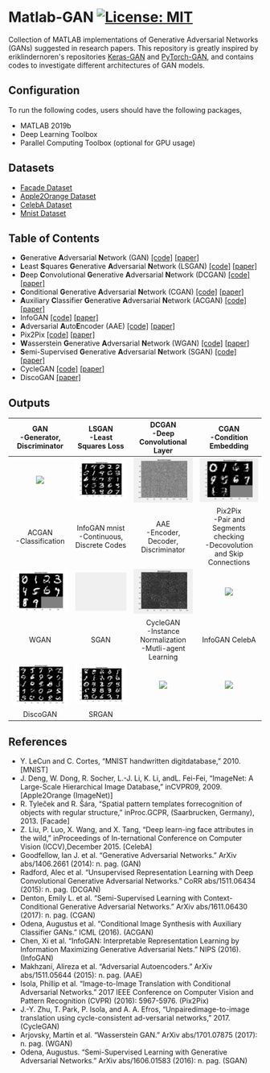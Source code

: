 # Matlab-GAN [![License: MIT](https://img.shields.io/badge/License-MIT-yellow.svg)](https://opensource.org/licenses/MIT)
Collection of MATLAB implementations of Generative Adversarial Networks (GANs) suggested in research papers. This repository is greatly inspired by eriklindernoren's repositories [Keras-GAN](https://github.com/eriklindernoren/Keras-GAN) and [PyTorch-GAN](https://github.com/eriklindernoren/PyTorch-GAN), and contains codes to investigate different architectures of GAN models. 

## Configuration
To run the following codes, users should have the following packages,
- MATLAB 2019b
- Deep Learning Toolbox
- Parallel Computing Toolbox (optional for GPU usage)

## Datasets
- [Facade Dataset](http://cmp.felk.cvut.cz/~tylecr1/facade/)
- [Apple2Orange Dataset](http://www.image-net.org/)
- [CelebA Dataset](http://mmlab.ie.cuhk.edu.hk/projects/CelebA.html)
- [Mnist Dataset](http://yann.lecun.com/exdb/mnist/)

## Table of Contents
+ **G**enerative **A**dversarial **N**etwork (GAN) [[code]](https://github.com/zcemycl/Matlab-GAN/blob/master/GAN/GAN.m) [[paper]](https://arxiv.org/abs/1406.2661) 
+ **L**east **S**quares **G**enerative **A**dversarial **N**etwork (LSGAN) [[code]](https://github.com/zcemycl/Matlab-GAN/blob/master/LSGAN/LSGAN.m) [[paper]](https://arxiv.org/abs/1611.04076)
+ **D**eep **C**onvolutional **G**enerative **A**dversarial **N**etwork (DCGAN) [[code]](https://github.com/zcemycl/Matlab-GAN/blob/master/DCGAN/DCGAN.m) [[paper]](https://arxiv.org/abs/1511.06434)
+ **C**onditional **G**enerative **A**dversarial **N**etwork (CGAN) [[code]](https://github.com/zcemycl/Matlab-GAN/blob/master/CGAN/CGAN.m) [[paper]](https://arxiv.org/abs/1611.06430)
+ **A**uxiliary **C**lassifier **G**enerative **A**dversarial **N**etwork (ACGAN) [[code]](https://github.com/zcemycl/Matlab-GAN/blob/master/ACGAN/ACGAN.m) [[paper]](https://arxiv.org/abs/1610.09585)
+ InfoGAN [[code]](https://github.com/zcemycl/Matlab-GAN/blob/master/InfoGAN/InfoGAN.m) [[paper]](https://arxiv.org/abs/1606.03657)
+ **A**dversarial **A**uto**E**ncoder (AAE) [[code]](https://github.com/zcemycl/Matlab-GAN/blob/master/AAE/AAE.m) [[paper]](https://arxiv.org/abs/1511.05644)
+ Pix2Pix [[code]](https://github.com/zcemycl/Matlab-GAN/blob/master/Pix2Pix/PIX2PIX.m) [[paper]](https://arxiv.org/abs/1611.07004)
+ **W**asserstein **G**enerative **A**dversarial **N**etwork (WGAN) [[code]](https://github.com/zcemycl/Matlab-GAN/blob/master/WGAN/WGAN.m) [[paper]](https://arxiv.org/abs/1701.07875)
+ **S**emi-Supervised **G**enerative **A**dversarial **N**etwork (SGAN) [[code]](https://github.com/zcemycl/Matlab-GAN/blob/master/SGAN/SGAN.m) [[paper]](https://arxiv.org/abs/1606.01583)
+ CycleGAN [[code]](https://github.com/zcemycl/Matlab-GAN/blob/master/CycleGAN/CycleGAN.m) [[paper]](https://arxiv.org/abs/1703.10593)
+ DiscoGAN [[paper]](https://arxiv.org/abs/1703.05192)

## Outputs
GAN <br>-Generator, Discriminator|  LSGAN <br>-Least Squares Loss | DCGAN <br>-Deep Convolutional Layer | CGAN <br>-Condition Embedding
:-------------------------:|:-------------------------:|:-------------------------:|:-------------------------:
<img src="GAN/GANmnist.gif" width="200" > |<img src="LSGAN/LSGANresult.jpg" width="200" >|<img src="DCGAN/DCGANmnist.gif" width="200" >|<img src="CGAN/CGANmnist.gif" width="200" >
ACGAN <br>-Classification|InfoGAN mnist <br>-Continuous, Discrete Codes|AAE <br>-Encoder, Decoder, Discriminator|Pix2Pix <br>-Pair and Segments checking <br>-Decovolution and Skip Connections
<img src="ACGAN/ACGANresult.jpg" width="200"> |<img src="InfoGAN/InfoGANmnist.gif" width="200" >|<img src="AAE/AAEmnist.gif" width="200">|<img src="Pix2Pix/p2pfacade.gif" width="200">
WGAN |SGAN|CycleGAN <br>-Instance Normalization <br>-Mutli-agent Learning|InfoGAN CelebA
<img src="WGAN/resultepoch7.jpg" width="200">|<img src="SGAN/SGANepoch7.jpg" width="200">|<img src="CycleGAN/CycleGAN.gif" width="200">|<img src="InfoGAN/InfoGANcelebA.gif" width="200">
DiscoGAN|SRGAN||

## References
- Y. LeCun and C. Cortes, “MNIST handwritten digitdatabase,” 2010. [MNIST]
- J. Deng, W. Dong, R. Socher, L.-J. Li, K. Li, andL. Fei-Fei, “ImageNet: A Large-Scale Hierarchical Image Database,” inCVPR09, 2009. [Apple2Orange (ImageNet)]
- R. Tyleček and R. Šára, “Spatial pattern templates forrecognition of objects with regular structure,” inProc.GCPR, (Saarbrucken, Germany), 2013. [Facade]
- Z. Liu, P. Luo, X. Wang, and X. Tang, “Deep learn-ing face attributes in the wild,” inProceedings of In-ternational Conference on Computer Vision (ICCV),December 2015. [CelebA]
- Goodfellow, Ian J. et al. “Generative Adversarial Networks.” ArXiv abs/1406.2661 (2014): n. pag. (GAN)
- Radford, Alec et al. “Unsupervised Representation Learning with Deep Convolutional Generative Adversarial Networks.” CoRR abs/1511.06434 (2015): n. pag. (DCGAN)
- Denton, Emily L. et al. “Semi-Supervised Learning with Context-Conditional Generative Adversarial Networks.” ArXiv abs/1611.06430 (2017): n. pag. (CGAN)
- Odena, Augustus et al. “Conditional Image Synthesis with Auxiliary Classifier GANs.” ICML (2016). (ACGAN)
- Chen, Xi et al. “InfoGAN: Interpretable Representation Learning by Information Maximizing Generative Adversarial Nets.” NIPS (2016). (InfoGAN)
- Makhzani, Alireza et al. “Adversarial Autoencoders.” ArXiv abs/1511.05644 (2015): n. pag. (AAE)
- Isola, Phillip et al. “Image-to-Image Translation with Conditional Adversarial Networks.” 2017 IEEE Conference on Computer Vision and Pattern Recognition (CVPR) (2016): 5967-5976. (Pix2Pix)
- J.-Y. Zhu, T. Park, P. Isola, and A. A. Efros, “Unpairedimage-to-image translation using cycle-consistent ad-versarial networks,” 2017. (CycleGAN)
- Arjovsky, Martín et al. “Wasserstein GAN.” ArXiv abs/1701.07875 (2017): n. pag. (WGAN)
- Odena, Augustus. “Semi-Supervised Learning with Generative Adversarial Networks.” ArXiv abs/1606.01583 (2016): n. pag. (SGAN)
